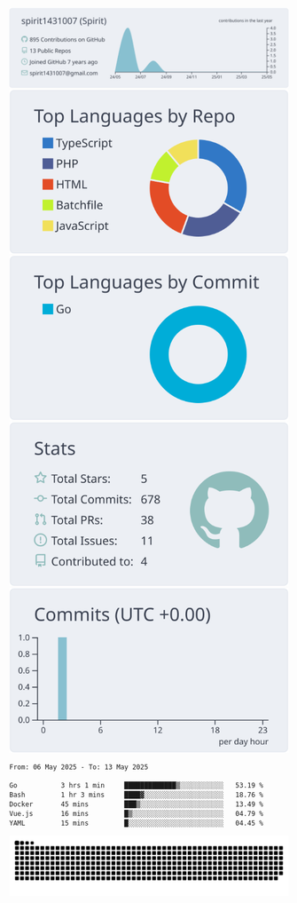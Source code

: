 [![](https://raw.githubusercontent.com/spirit1431007/spirit1431007/master/profile-summary-card-output/nord_bright/0-profile-details.svg)](https://git.io/spiritx)
[![](https://raw.githubusercontent.com/spirit1431007/spirit1431007/master/profile-summary-card-output/nord_bright/1-repos-per-language.svg)](https://git.io/spiritx) [![](https://raw.githubusercontent.com/spirit1431007/spirit1431007/master/profile-summary-card-output/nord_bright/2-most-commit-language.svg)](https://git.io/spiritx)
[![](https://raw.githubusercontent.com/spirit1431007/spirit1431007/master/profile-summary-card-output/nord_bright/3-stats.svg)](https://git.io/spiritx) [![](https://raw.githubusercontent.com/spirit1431007/spirit1431007/master/profile-summary-card-output/nord_bright/4-productive-time.svg)](https://git.io/spiritx)

<!--START_SECTION:waka-->

```txt
From: 06 May 2025 - To: 13 May 2025

Go           3 hrs 1 min     █████████████▒░░░░░░░░░░░   53.19 %
Bash         1 hr 3 mins     ████▓░░░░░░░░░░░░░░░░░░░░   18.76 %
Docker       45 mins         ███▒░░░░░░░░░░░░░░░░░░░░░   13.49 %
Vue.js       16 mins         █▒░░░░░░░░░░░░░░░░░░░░░░░   04.79 %
YAML         15 mins         █░░░░░░░░░░░░░░░░░░░░░░░░   04.45 %
```

<!--END_SECTION:waka-->

![contribution](https://github.com/spirit1431007/spirit1431007/blob/output/github-contribution-grid-snake.svg)
